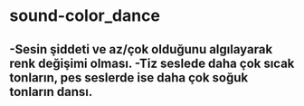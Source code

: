 # sound-color_dance

-Sesin şiddeti ve az/çok olduğunu algılayarak renk değişimi olması.
-Tiz seslede daha çok sıcak tonların, pes seslerde ise daha çok soğuk tonların dansı.
-